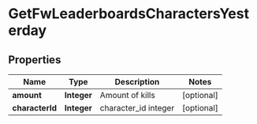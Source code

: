 
# GetFwLeaderboardsCharactersYesterday

## Properties
Name | Type | Description | Notes
------------ | ------------- | ------------- | -------------
**amount** | **Integer** | Amount of kills |  [optional]
**characterId** | **Integer** | character_id integer |  [optional]



